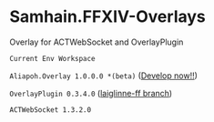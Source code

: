 # Samhain.FFXIV-Overlays
Overlay for ACTWebSocket and OverlayPlugin

`Current Env Workspace`

`Aliapoh.Overlay 1.0.0.0 *(beta)` ([Develop now!!](https://github.com/laiglinne-ff/Aliapoh.Overlay))

`OverlayPlugin 0.3.4.0` ([laiglinne-ff branch](https://github.com/laiglinne-ff/OverlayPlugin))

`ACTWebSocket 1.3.2.0`
